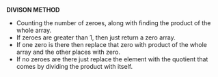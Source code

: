**DIVISON METHOD**
* Counting the number of zeroes, along with finding the product of the whole array.
* If zeroes are greater than 1, then just return a zero array.
* If one zero is there then replace that zero with product of the whole array and the other places with zero.
* If no zeroes are there just replace the element with the quotient that comes by dividing the product with itself.